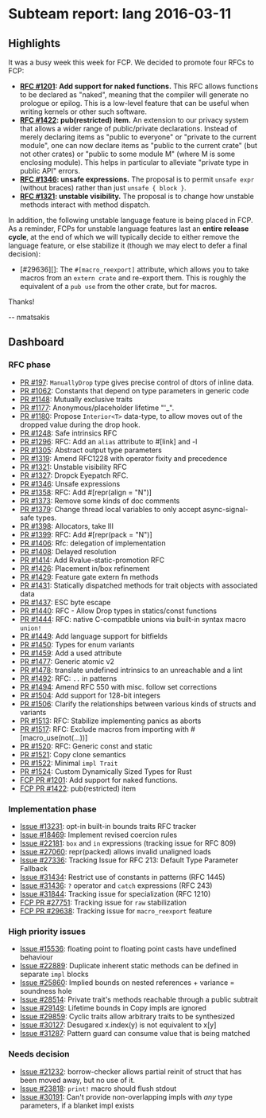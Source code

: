 # Subteam report: lang 2016-03-11

## Highlights

It was a busy week this week for FCP. We decided to promote four
RFCs to FCP:

- **[RFC #1201][]: Add support for naked functions.** This RFC allows
  functions to be declared as "naked", meaning that the compiler will
  generate no prologue or epilog. This is a low-level feature that can
  be useful when writing kernels or other such software.
- **[RFC #1422][]: pub(restricted) item.** An extension to our privacy
  system that allows a wider range of public/private declarations.
  Instead of merely declaring items as "public to everyone" or
  "private to the current module", one can now declare items as
  "public to the current crate" (but not other crates) or "public to
  some module M" (where M is some enclosing module). This helps in
  particular to alleviate "private type in public API" errors.
- **[RFC #1346][]: unsafe expressions.** The proposal is to
  permit `unsafe expr` (without braces) rather than just
  `unsafe { block }`.
- **[RFC #1321][]: unstable visibility.** The proposal is to
  change how unstable methods interact with method dispatch.

In addition, the following unstable language feature is being placed
in FCP. As a reminder, FCPs for unstable language features last an
**entire release cycle**, at the end of which we will typically decide to
either remove the language feature, or else stabilize it (though we may
elect to defer a final decision):

- [#29636][]: The `#[macro_reexport]` attribute, which allows you to
  take macros from an `extern crate` and re-export them. This is
  roughly the equivalent of a `pub use` from the other crate, but for
  macros.

Thanks!

-- nmatsakis

[RFC #1201]: https://github.com/rust-lang/rfcs/pull/1201
[RFC #1422]: https://github.com/rust-lang/rfcs/pull/1422
[RFC #1346]: https://github.com/rust-lang/rfcs/pull/1346
[RFC #1321]: https://github.com/rust-lang/rfcs/pull/1321
[#29638]: https://github.com/rust-lang/rust/issues/29638

## Dashboard

### RFC phase

- [PR #197](https://github.com/rust-lang/rfcs/pull/197):
  `ManuallyDrop` type gives precise control of dtors of inline data.
- [PR #1062](https://github.com/rust-lang/rfcs/pull/1062):
  Constants that depend on type parameters in generic code
- [PR #1148](https://github.com/rust-lang/rfcs/pull/1148):
  Mutually exclusive traits
- [PR #1177](https://github.com/rust-lang/rfcs/pull/1177):
  Anonymous/placeholder lifetime "'_".
- [PR #1180](https://github.com/rust-lang/rfcs/pull/1180):
  Propose `Interior<T>` data-type, to allow moves out of the dropped value during the drop hook.
- [PR #1248](https://github.com/rust-lang/rfcs/pull/1248):
  Safe intrinsics RFC
- [PR #1296](https://github.com/rust-lang/rfcs/pull/1296):
  RFC: Add an `alias` attribute to #[link] and -l
- [PR #1305](https://github.com/rust-lang/rfcs/pull/1305):
  Abstract output type parameters
- [PR #1319](https://github.com/rust-lang/rfcs/pull/1319):
  Amend RFC1228 with operator fixity and precedence
- [PR #1321](https://github.com/rust-lang/rfcs/pull/1321):
  Unstable visibility RFC
- [PR #1327](https://github.com/rust-lang/rfcs/pull/1327):
  Dropck Eyepatch RFC.
- [PR #1346](https://github.com/rust-lang/rfcs/pull/1346):
  Unsafe expressions
- [PR #1358](https://github.com/rust-lang/rfcs/pull/1358):
  RFC: Add #[repr(align = "N")]
- [PR #1373](https://github.com/rust-lang/rfcs/pull/1373):
  Remove some kinds of doc comments
- [PR #1379](https://github.com/rust-lang/rfcs/pull/1379):
  Change thread local variables to only accept async-signal-safe types.
- [PR #1398](https://github.com/rust-lang/rfcs/pull/1398):
  Allocators, take III
- [PR #1399](https://github.com/rust-lang/rfcs/pull/1399):
  RFC: Add #[repr(pack = "N")]
- [PR #1406](https://github.com/rust-lang/rfcs/pull/1406):
  Rfc: delegation of implementation
- [PR #1408](https://github.com/rust-lang/rfcs/pull/1408):
  Delayed resolution
- [PR #1414](https://github.com/rust-lang/rfcs/pull/1414):
  Add Rvalue-static-promotion RFC
- [PR #1426](https://github.com/rust-lang/rfcs/pull/1426):
  Placement in/box refinement
- [PR #1429](https://github.com/rust-lang/rfcs/pull/1429):
  Feature gate extern fn methods
- [PR #1431](https://github.com/rust-lang/rfcs/pull/1431):
  Statically dispatched methods for trait objects with associated data
- [PR #1437](https://github.com/rust-lang/rfcs/pull/1437):
  ESC byte escape
- [PR #1440](https://github.com/rust-lang/rfcs/pull/1440):
  RFC - Allow Drop types in statics/const functions
- [PR #1444](https://github.com/rust-lang/rfcs/pull/1444):
  RFC: native C-compatible unions via built-in syntax macro `union!`
- [PR #1449](https://github.com/rust-lang/rfcs/pull/1449):
  Add language support for bitfields
- [PR #1450](https://github.com/rust-lang/rfcs/pull/1450):
  Types for enum variants
- [PR #1459](https://github.com/rust-lang/rfcs/pull/1459):
  Add a used attribute
- [PR #1477](https://github.com/rust-lang/rfcs/pull/1477):
  Generic atomic v2
- [PR #1478](https://github.com/rust-lang/rfcs/pull/1478):
  translate undefined intrinsics to an unreachable and a lint
- [PR #1492](https://github.com/rust-lang/rfcs/pull/1492):
  RFC: `..` in patterns
- [PR #1494](https://github.com/rust-lang/rfcs/pull/1494):
  Amend RFC 550 with misc. follow set corrections
- [PR #1504](https://github.com/rust-lang/rfcs/pull/1504):
  Add support for 128-bit integers
- [PR #1506](https://github.com/rust-lang/rfcs/pull/1506):
  Clarify the relationships between various kinds of structs and variants
- [PR #1513](https://github.com/rust-lang/rfcs/pull/1513):
  RFC: Stabilize implementing panics as aborts
- [PR #1517](https://github.com/rust-lang/rfcs/pull/1517):
  RFC: Exclude macros from importing with #[macro_use(not(...))]
- [PR #1520](https://github.com/rust-lang/rfcs/pull/1520):
  RFC: Generic const and static
- [PR #1521](https://github.com/rust-lang/rfcs/pull/1521):
  Copy clone semantics
- [PR #1522](https://github.com/rust-lang/rfcs/pull/1522):
  Minimal `impl Trait`
- [PR #1524](https://github.com/rust-lang/rfcs/pull/1524):
  Custom Dynamically Sized Types for Rust
- [FCP PR #1201](https://github.com/rust-lang/rfcs/pull/1201):
  Add support for naked functions.
- [FCP PR #1422](https://github.com/rust-lang/rfcs/pull/1422):
  pub(restricted) item

### Implementation phase

- [Issue #13231](https://github.com/rust-lang/rust/issues/13231):
  opt-in built-in bounds traits RFC tracker
- [Issue #18469](https://github.com/rust-lang/rust/issues/18469):
  Implement revised coercion rules
- [Issue #22181](https://github.com/rust-lang/rust/issues/22181):
  `box` and `in` expressions (tracking issue for RFC 809)
- [Issue #27060](https://github.com/rust-lang/rust/issues/27060):
  repr(packed) allows invalid unaligned loads
- [Issue #27336](https://github.com/rust-lang/rust/issues/27336):
  Tracking Issue for RFC 213: Default Type Parameter Fallback
- [Issue #31434](https://github.com/rust-lang/rust/issues/31434):
  Restrict use of constants in patterns (RFC 1445)
- [Issue #31436](https://github.com/rust-lang/rust/issues/31436):
  `?` operator and `catch` expressions (RFC 243)
- [Issue #31844](https://github.com/rust-lang/rust/issues/31844):
  Tracking issue for specialization (RFC 1210)
- [FCP PR  #27751](https://github.com/rust-lang/rust/issues/27751):
  Tracking issue for `raw` stabilization
- [FCP PR  #29638](https://github.com/rust-lang/rust/issues/29638):
  Tracking issue for `macro_reexport` feature

### High priority issues

- [Issue #15536](https://github.com/rust-lang/rust/issues/15536):
  floating point to floating point casts have undefined behaviour
- [Issue #22889](https://github.com/rust-lang/rust/issues/22889):
  Duplicate inherent static methods can be defined in separate `impl` blocks
- [Issue #25860](https://github.com/rust-lang/rust/issues/25860):
  Implied bounds on nested references + variance = soundness hole
- [Issue #28514](https://github.com/rust-lang/rust/issues/28514):
  Private trait's methods reachable through a public subtrait
- [Issue #29149](https://github.com/rust-lang/rust/issues/29149):
  Lifetime bounds in Copy impls are ignored
- [Issue #29859](https://github.com/rust-lang/rust/issues/29859):
  Cyclic traits allow arbitrary traits to be synthesized
- [Issue #30127](https://github.com/rust-lang/rust/issues/30127):
  Desugared x.index(y) is not equivalent to x[y]
- [Issue #31287](https://github.com/rust-lang/rust/issues/31287):
  Pattern guard can consume value that is being matched

### Needs decision

- [Issue #21232](https://github.com/rust-lang/rust/issues/21232):
  borrow-checker allows partial reinit of struct that has been moved away, but no use of it.
- [Issue #23818](https://github.com/rust-lang/rust/issues/23818):
  `print!` macro should flush stdout
- [Issue #30191](https://github.com/rust-lang/rust/issues/30191):
  Can't provide non-overlapping impls with *any* type parameters, if a blanket impl exists
